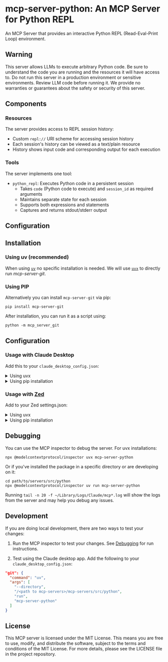 # mcp-server-python: An MCP Server for Python REPL

An MCP Server that provides an interactive Python REPL (Read-Eval-Print Loop) environment.

## Warning

This server allows LLMs to execute arbitrary Python code. Be sure to understand the code you are running and the resources it will have access to. Do not run this server in a production environment or sensitive environments. Review LLM code before running it. We provide no warranties or guarantees about the safety or security of this server.

## Components

### Resources

The server provides access to REPL session history:
- Custom `repl://` URI scheme for accessing session history
- Each session's history can be viewed as a text/plain resource
- History shows input code and corresponding output for each execution

### Tools

The server implements one tool:
- `python_repl`: Executes Python code in a persistent session
  - Takes `code` (Python code to execute) and `session_id` as required arguments
  - Maintains separate state for each session
  - Supports both expressions and statements
  - Captures and returns stdout/stderr output

## Configuration

## Installation

### Using uv (recommended)

When using [`uv`](https://docs.astral.sh/uv/) no specific installation is needed. We will
use [`uvx`](https://docs.astral.sh/uv/guides/tools/) to directly run *mcp-server-git*.

### Using PIP

Alternatively you can install `mcp-server-git` via pip:

```
pip install mcp-server-git
```

After installation, you can run it as a script using:

```
python -m mcp_server_git
```

## Configuration

### Usage with Claude Desktop

Add this to your `claude_desktop_config.json`:

<details>
<summary>Using uvx</summary>

```json
"mcpServers": {
  "python": {
    "command": "uvx",
    "args": ["mcp-server-python"]
  }
}
```
</details>

<details>
<summary>Using pip installation</summary>

```json
"mcpServers": {
  "python": {
    "command": "python",
    "args": ["-m", "mcp_server_python"]
  }
}
```
</details>

### Usage with [Zed](https://github.com/zed-industries/zed)

Add to your Zed settings.json:

<details>
<summary>Using uvx</summary>

```json
"context_servers": [
  "python": {
    "command": {
      "path": "uvx",
      "args": ["mcp-server-python"]
    }
  }
],
```
</details>

<details>
<summary>Using pip installation</summary>

```json
"context_servers": {
  "python": {
    "command": {
      "path": "python",
      "args": ["-m", "mcp_server_python"]
    }
  }
},
```
</details>

## Debugging

You can use the MCP inspector to debug the server. For uvx installations:

```
npx @modelcontextprotocol/inspector uvx mcp-server-python
```

Or if you've installed the package in a specific directory or are developing on it:

```
cd path/to/servers/src/python
npx @modelcontextprotocol/inspector uv run mcp-server-python
```

Running `tail -n 20 -f ~/Library/Logs/Claude/mcp*.log` will show the logs from the server and may
help you debug any issues.

## Development

If you are doing local development, there are two ways to test your changes:

1. Run the MCP inspector to test your changes. See [Debugging](#debugging) for run instructions.

2. Test using the Claude desktop app. Add the following to your `claude_desktop_config.json`:

```json
"git": {
  "command": "uv",
  "args": [
    "--directory",
    "/<path to mcp-servers>/mcp-servers/src/python",
    "run",
    "mcp-server-python"
  ]
}
```

## License

This MCP server is licensed under the MIT License. This means you are free to use, modify, and distribute the software, subject to the terms and conditions of the MIT License. For more details, please see the LICENSE file in the project repository.
